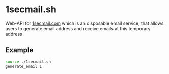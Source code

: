 # 1secmail.sh
Web-API for [1secmail.com](https://1secmail.com) which is an disposable email service, that allows users to generate email address and receive emails at this temporary address

## Example
```bash
source ./1secmail.sh
generate_email 1
```

